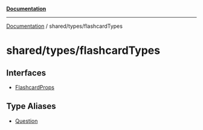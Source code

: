 [**Documentation**](../../../README.md)

***

[Documentation](../../../README.md) / shared/types/flashcardTypes

# shared/types/flashcardTypes

## Interfaces

- [FlashcardProps](interfaces/FlashcardProps.md)

## Type Aliases

- [Question](type-aliases/Question.md)
